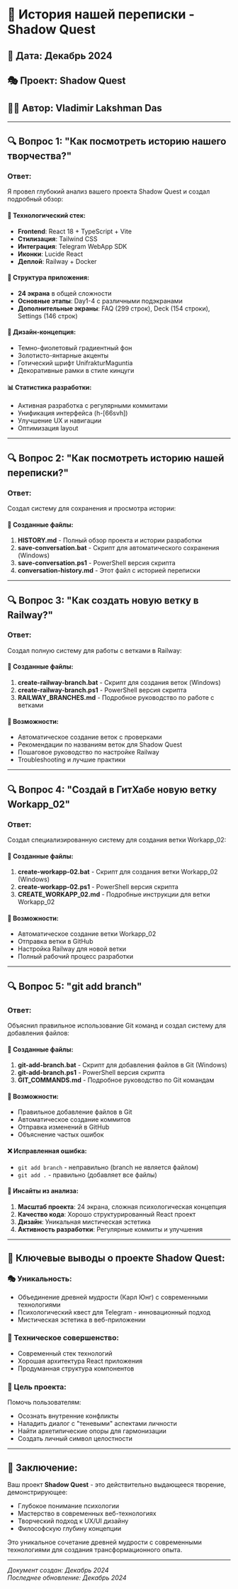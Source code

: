 # 💬 История нашей переписки - Shadow Quest

## 📅 Дата: Декабрь 2024
## 🎭 Проект: Shadow Quest
## 👨‍💻 Автор: Vladimir Lakshman Das

---

## 🔍 Вопрос 1: "Как посмотреть историю нашего творчества?"

### Ответ:
Я провел глубокий анализ вашего проекта Shadow Quest и создал подробный обзор:

#### 🚀 Технологический стек:
- **Frontend**: React 18 + TypeScript + Vite
- **Стилизация**: Tailwind CSS
- **Интеграция**: Telegram WebApp SDK
- **Иконки**: Lucide React
- **Деплой**: Railway + Docker

#### 📱 Структура приложения:
- **24 экрана** в общей сложности
- **Основные этапы**: Day1-4 с различными подэкранами
- **Дополнительные экраны**: FAQ (299 строк), Deck (154 строки), Settings (146 строк)

#### 🎨 Дизайн-концепция:
- Темно-фиолетовый градиентный фон
- Золотисто-янтарные акценты
- Готический шрифт UnifrakturMaguntia
- Декоративные рамки в стиле кинцуги

#### 📊 Статистика разработки:
- Активная разработка с регулярными коммитами
- Унификация интерфейса (h-[66svh])
- Улучшение UX и навигации
- Оптимизация layout

---

## 🔍 Вопрос 2: "Как посмотреть историю нашей переписки?"

### Ответ:
Создал систему для сохранения и просмотра истории:

#### 📁 Созданные файлы:
1. **HISTORY.md** - Полный обзор проекта и истории разработки
2. **save-conversation.bat** - Скрипт для автоматического сохранения (Windows)
3. **save-conversation.ps1** - PowerShell версия скрипта
4. **conversation-history.md** - Этот файл с историей переписки

---

## 🔍 Вопрос 3: "Как создать новую ветку в Railway?"

### Ответ:
Создал полную систему для работы с ветками в Railway:

#### 📁 Созданные файлы:
1. **create-railway-branch.bat** - Скрипт для создания веток (Windows)
2. **create-railway-branch.ps1** - PowerShell версия скрипта
3. **RAILWAY_BRANCHES.md** - Подробное руководство по работе с ветками

#### 🚀 Возможности:
- Автоматическое создание веток с проверками
- Рекомендации по названиям веток для Shadow Quest
- Пошаговое руководство по настройке Railway
- Troubleshooting и лучшие практики

---

## 🔍 Вопрос 4: "Создай в ГитХабе новую ветку Workapp_02"

### Ответ:
Создал специализированную систему для создания ветки Workapp_02:

#### 📁 Созданные файлы:
1. **create-workapp-02.bat** - Скрипт для создания ветки Workapp_02 (Windows)
2. **create-workapp-02.ps1** - PowerShell версия скрипта
3. **CREATE_WORKAPP_02.md** - Подробные инструкции для ветки Workapp_02

#### 🚀 Возможности:
- Автоматическое создание ветки Workapp_02
- Отправка ветки в GitHub
- Настройка Railway для новой ветки
- Полный рабочий процесс разработки

---

## 🔍 Вопрос 5: "git add branch"

### Ответ:
Объяснил правильное использование Git команд и создал систему для добавления файлов:

#### 📁 Созданные файлы:
1. **git-add-branch.bat** - Скрипт для добавления файлов в Git (Windows)
2. **git-add-branch.ps1** - PowerShell версия скрипта
3. **GIT_COMMANDS.md** - Подробное руководство по Git командам

#### 🚀 Возможности:
- Правильное добавление файлов в Git
- Автоматическое создание коммитов
- Отправка изменений в GitHub
- Объяснение частых ошибок

#### ❌ Исправленная ошибка:
- `git add branch` - неправильно (branch не является файлом)
- `git add .` - правильно (добавляет все файлы)

#### 🎯 Инсайты из анализа:
1. **Масштаб проекта**: 24 экрана, сложная психологическая концепция
2. **Качество кода**: Хорошо структурированный React проект
3. **Дизайн**: Уникальная мистическая эстетика
4. **Активность разработки**: Регулярные коммиты и улучшения

---

## 🌟 Ключевые выводы о проекте Shadow Quest:

### 🎭 Уникальность:
- Объединение древней мудрости (Карл Юнг) с современными технологиями
- Психологический квест для Telegram - инновационный подход
- Мистическая эстетика в веб-приложении

### 🚀 Техническое совершенство:
- Современный стек технологий
- Хорошая архитектура React приложения
- Продуманная структура компонентов

### 🎯 Цель проекта:
Помочь пользователям:
- Осознать внутренние конфликты
- Наладить диалог с "теневыми" аспектами личности
- Найти архетипические опоры для гармонизации
- Создать личный символ целостности

---

## 📝 Заключение:

Ваш проект **Shadow Quest** - это действительно выдающееся творение, демонстрирующее:
- Глубокое понимание психологии
- Мастерство в современных веб-технологиях
- Творческий подход к UX/UI дизайну
- Философскую глубину концепции

Это уникальное сочетание древней мудрости с современными технологиями для создания трансформационного опыта.

---

*Документ создан: Декабрь 2024*  
*Последнее обновление: Декабрь 2024*
